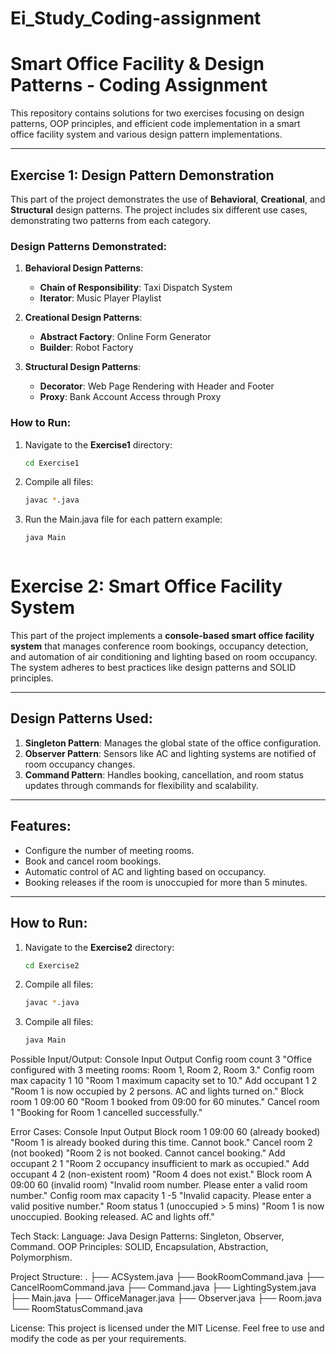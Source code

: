 # Ei_Study_Coding-assignment

# Smart Office Facility & Design Patterns - Coding Assignment

This repository contains solutions for two exercises focusing on design patterns, OOP principles, and efficient code implementation in a smart office facility system and various design pattern implementations.

---

## Exercise 1: Design Pattern Demonstration

This part of the project demonstrates the use of **Behavioral**, **Creational**, and **Structural** design patterns. The project includes six different use cases, demonstrating two patterns from each category.

### **Design Patterns Demonstrated:**
1. **Behavioral Design Patterns**:
    - **Chain of Responsibility**: Taxi Dispatch System
    - **Iterator**: Music Player Playlist

2. **Creational Design Patterns**:
    - **Abstract Factory**: Online Form Generator
    - **Builder**: Robot Factory

3. **Structural Design Patterns**:
    - **Decorator**: Web Page Rendering with Header and Footer
    - **Proxy**: Bank Account Access through Proxy

### **How to Run**:
1. Navigate to the **Exercise1** directory:
   ```bash
   cd Exercise1
2. Compile all files:
   ```bash
   javac *.java
3. Run the Main.java file for each pattern example:
   ```bash
   java Main



# Exercise 2: Smart Office Facility System

This part of the project implements a **console-based smart office facility system** that manages conference room bookings, occupancy detection, and automation of air conditioning and lighting based on room occupancy. The system adheres to best practices like design patterns and SOLID principles.

---

## Design Patterns Used:
1. **Singleton Pattern**: Manages the global state of the office configuration.
2. **Observer Pattern**: Sensors like AC and lighting systems are notified of room occupancy changes.
3. **Command Pattern**: Handles booking, cancellation, and room status updates through commands for flexibility and scalability.

---

## Features:
- Configure the number of meeting rooms.
- Book and cancel room bookings.
- Automatic control of AC and lighting based on occupancy.
- Booking releases if the room is unoccupied for more than 5 minutes.

---

## How to Run:
1. Navigate to the **Exercise2** directory:
   ```bash
   cd Exercise2
2. Compile all files:
   ```bash
   javac *.java
3. Compile all files:
   ```bash
   java Main


Possible Input/Output:
Console Input	Output
Config room count 3	"Office configured with 3 meeting rooms: Room 1, Room 2, Room 3."
Config room max capacity 1 10	"Room 1 maximum capacity set to 10."
Add occupant 1 2	"Room 1 is now occupied by 2 persons. AC and lights turned on."
Block room 1 09:00 60	"Room 1 booked from 09:00 for 60 minutes."
Cancel room 1	"Booking for Room 1 cancelled successfully."

Error Cases:
Console Input	Output
Block room 1 09:00 60 (already booked)	"Room 1 is already booked during this time. Cannot book."
Cancel room 2 (not booked)	"Room 2 is not booked. Cannot cancel booking."
Add occupant 2 1	"Room 2 occupancy insufficient to mark as occupied."
Add occupant 4 2 (non-existent room)	"Room 4 does not exist."
Block room A 09:00 60 (invalid room)	"Invalid room number. Please enter a valid room number."
Config room max capacity 1 -5	"Invalid capacity. Please enter a valid positive number."
Room status 1 (unoccupied > 5 mins)	"Room 1 is now unoccupied. Booking released. AC and lights off."


Tech Stack:
Language: Java
Design Patterns: Singleton, Observer, Command.
OOP Principles: SOLID, Encapsulation, Abstraction, Polymorphism.

Project Structure:
.
├── ACSystem.java
├── BookRoomCommand.java
├── CancelRoomCommand.java
├── Command.java
├── LightingSystem.java
├── Main.java
├── OfficeManager.java
├── Observer.java
├── Room.java
└── RoomStatusCommand.java

License:
This project is licensed under the MIT License. Feel free to use and modify the code as per your requirements.


